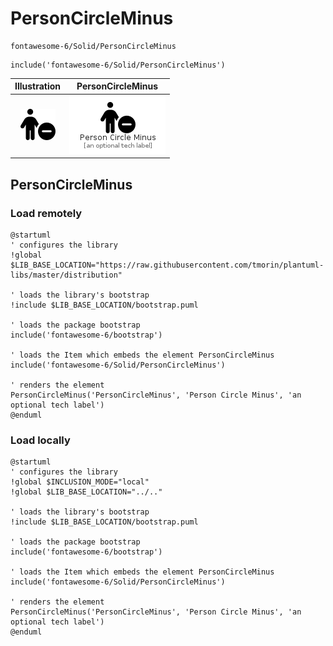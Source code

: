 # PersonCircleMinus


```text
fontawesome-6/Solid/PersonCircleMinus
```

```text
include('fontawesome-6/Solid/PersonCircleMinus')
```



| Illustration | PersonCircleMinus |
| :---: | :---: |
| ![illustration for Illustration](../../fontawesome-6/Solid/PersonCircleMinus.png) | ![illustration for PersonCircleMinus](../../fontawesome-6/Solid/PersonCircleMinus.Local.png) |




## PersonCircleMinus

### Load remotely
```plantuml
@startuml
' configures the library
!global $LIB_BASE_LOCATION="https://raw.githubusercontent.com/tmorin/plantuml-libs/master/distribution"

' loads the library's bootstrap
!include $LIB_BASE_LOCATION/bootstrap.puml

' loads the package bootstrap
include('fontawesome-6/bootstrap')

' loads the Item which embeds the element PersonCircleMinus
include('fontawesome-6/Solid/PersonCircleMinus')

' renders the element
PersonCircleMinus('PersonCircleMinus', 'Person Circle Minus', 'an optional tech label')
@enduml
```

### Load locally
```plantuml
@startuml
' configures the library
!global $INCLUSION_MODE="local"
!global $LIB_BASE_LOCATION="../.."

' loads the library's bootstrap
!include $LIB_BASE_LOCATION/bootstrap.puml

' loads the package bootstrap
include('fontawesome-6/bootstrap')

' loads the Item which embeds the element PersonCircleMinus
include('fontawesome-6/Solid/PersonCircleMinus')

' renders the element
PersonCircleMinus('PersonCircleMinus', 'Person Circle Minus', 'an optional tech label')
@enduml
```

